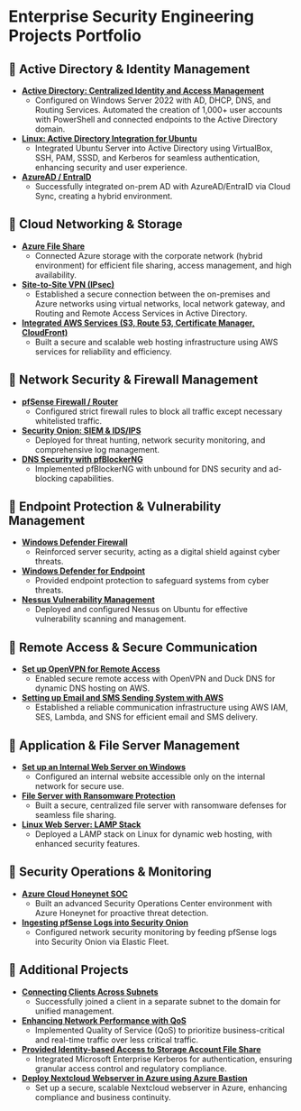 # Enterprise Security Engineering Projects Portfolio

## 🔗 Active Directory & Identity Management
- **[Active Directory: Centralized Identity and Access Management](https://github.com/rasheedjimoh/ActiveDirectory/)**
  - Configured on Windows Server 2022 with AD, DHCP, DNS, and Routing Services. Automated the creation of 1,000+ user accounts with PowerShell and connected endpoints to the Active Directory domain.
- **[Linux: Active Directory Integration for Ubuntu](https://github.com/rasheedjimoh/UbuntuAD/)**
  - Integrated Ubuntu Server into Active Directory using VirtualBox, SSH, PAM, SSSD, and Kerberos for seamless authentication, enhancing security and user experience.
- **[AzureAD / EntraID](https://github.com/rasheedjimoh/AAD-EntraID/)**
  - Successfully integrated on-prem AD with AzureAD/EntraID via Cloud Sync, creating a hybrid environment.

## 🔗 Cloud Networking & Storage
- **[Azure File Share](https://github.com/rasheedjimoh/AzureFileShare/)**
  - Connected Azure storage with the corporate network (hybrid environment) for efficient file sharing, access management, and high availability.
- **[Site-to-Site VPN (IPsec)](https://github.com/rasheedjimoh/S2SVPN/)**
  - Established a secure connection between the on-premises and Azure networks using virtual networks, local network gateway, and Routing and Remote Access Services in Active Directory.
- **[Integrated AWS Services (S3, Route 53, Certificate Manager, CloudFront)](https://github.com/rasheedjimoh/aws-website/)**
  - Built a secure and scalable web hosting infrastructure using AWS services for reliability and efficiency.

## 🔗 Network Security & Firewall Management
- **[pfSense Firewall / Router](https://github.com/rasheedjimoh/pfsense/)**
  - Configured strict firewall rules to block all traffic except necessary whitelisted traffic.
- **[Security Onion: SIEM & IDS/IPS](https://github.com/rasheedjimoh/securityonion/)**
  - Deployed for threat hunting, network security monitoring, and comprehensive log management.
- **[DNS Security with pfBlockerNG](https://github.com/rasheedjimoh/pfblockerng/)**
  - Implemented pfBlockerNG with unbound for DNS security and ad-blocking capabilities.

## 🔗 Endpoint Protection & Vulnerability Management
- **[Windows Defender Firewall](https://github.com/rasheedjimoh/wf/)**
  - Reinforced server security, acting as a digital shield against cyber threats.
- **[Windows Defender for Endpoint](https://github.com/rasheedjimoh/wd/)**
  - Provided endpoint protection to safeguard systems from cyber threats.
- **[Nessus Vulnerability Management](https://github.com/rasheedjimoh/nessus/)**
  - Deployed and configured Nessus on Ubuntu for effective vulnerability scanning and management.

## 🔗 Remote Access & Secure Communication
- **[Set up OpenVPN for Remote Access](https://github.com/rasheedjimoh/openvpn/)**
  - Enabled secure remote access with OpenVPN and Duck DNS for dynamic DNS hosting on AWS.
- **[Setting up Email and SMS Sending System with AWS](https://github.com/rasheedjimoh/aws-ses/)**
  - Established a reliable communication infrastructure using AWS IAM, SES, Lambda, and SNS for efficient email and SMS delivery.

## 🔗 Application & File Server Management
- **[Set up an Internal Web Server on Windows](https://github.com/rasheedjimoh/iiswebserver/)**
  - Configured an internal website accessible only on the internal network for secure use.
- **[File Server with Ransomware Protection](https://github.com/rasheedjimoh/fileserver/)**
  - Built a secure, centralized file server with ransomware defenses for seamless file sharing.
- **[Linux Web Server: LAMP Stack](https://github.com/rasheedjimoh/lamp/)**
  - Deployed a LAMP stack on Linux for dynamic web hosting, with enhanced security features.

## 🔗 Security Operations & Monitoring
- **[Azure Cloud Honeynet SOC](https://github.com/rasheedjimoh/AzureCloud-SOC/)**
  - Built an advanced Security Operations Center environment with Azure Honeynet for proactive threat detection.
- **[Ingesting pfSense Logs into Security Onion](https://github.com/rasheedjimoh/pfslog2soc/)**
  - Configured network security monitoring by feeding pfSense logs into Security Onion via Elastic Fleet.

## 🔗 Additional Projects
- **[Connecting Clients Across Subnets](https://github.com/rasheedjimoh/domainjoinseperatesubnet/)**
  - Successfully joined a client in a separate subnet to the domain for unified management.
- **[Enhancing Network Performance with QoS](https://github.com/rasheedjimoh/qos/)**
  - Implemented Quality of Service (QoS) to prioritize business-critical and real-time traffic over less critical traffic.
- **[Provided Identity-based Access to Storage Account File Share](https://github.com/rasheedjimoh/iba-storageacct/)**
  - Integrated Microsoft Enterprise Kerberos for authentication, ensuring granular access control and regulatory compliance.
- **[Deploy Nextcloud Webserver in Azure using Azure Bastion](https://github.com/rasheedjimoh/nexcloud/)**
  - Set up a secure, scalable Nextcloud webserver in Azure, enhancing compliance and business continuity.
